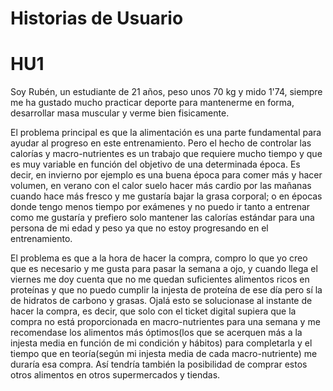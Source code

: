 
# Historias de Usuario

# HU1

Soy Rubén, un estudiante de 21 años, peso unos 70 kg y mido 1'74, siempre me ha gustado mucho practicar deporte para mantenerme 
en forma, desarrollar masa muscular y verme bien fisicamente.

El problema principal es que la alimentación es una parte fundamental para ayudar al progreso en este entrenamiento. 
Pero el hecho de controlar las calorías y macro-nutrientes es un trabajo que requiere mucho tiempo y que es muy variable 
en función del objetivo de una determinada época. Es decir, en invierno por ejemplo es una buena época para comer más y hacer 
volumen, en verano con el calor suelo hacer más cardio por las mañanas cuando hace más fresco y me gustaría bajar la grasa 
corporal; o en épocas donde tengo menos tiempo por exámenes y no puedo ir tanto a entrenar como me gustaría y prefiero solo mantener 
las calorías estándar para una persona de mi edad y peso ya que no estoy progresando en el entrenamiento.

El problema es que a la hora de hacer la compra, compro lo que yo creo que es necesario y me gusta para pasar la semana a ojo, y cuando llega
el viernes me doy cuenta que no me quedan suficientes alimentos ricos en proteínas y que no puedo cumplir la injesta de proteína de ese día
pero sí la de hidratos de carbono y grasas. Ojalá esto se solucionase al instante de hacer la compra, es decir, que solo con el ticket digital
supiera que la compra no está proporcionada en macro-nutrientes para una semana y me recomendase los alimentos más óptimos(los que se acerquen más
a la injesta media en función de mi condición y hábitos) para completarla y el tiempo que en teoría(según mi injesta media de cada macro-nutriente)
me duraría esa compra. Así tendría también la posibilidad de comprar estos otros alimentos en otros supermercados y tiendas.

